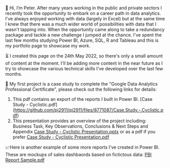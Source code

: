 👀 Hi, I’m Peter. After many years working in the public and private sectors I recently took the opportunity to embark on a career path in data analytics. I've always enjoyed working with data (largely in Excel) but at the same time I knew that there was a much wider world of possibilities with data that I wasn't tapping into. When the opportunity came along to take a redundancy package and tackle a new challenge I jumped at the chance. I've spent the last few months studying Power BI, Azure, SQL, R and Tableau and this is my portfolio page to showcase my work.

⏳ I created this page on the 24th May 2022, so there's only a small amount of content at the moment. I'll be adding more content in the near future as I try to showcase the various technical skills I've developed over the last few months.

🌱 My first project is a case study to complete the "Google Data Analytics Professional Certificate", please check out the following links for details:
  1) This pdf contains an export of the reports I built in Power BI. [Case Study - Cyclistic.pdf]   (https://github.com/pj2911/pj2911/files/8771087/Case.Study.-.Cyclistic.pdf)
  2) This presentation provides an overview of the project including: Business Task, Key Observations, Conclusions & Next Steps and Appendix
[Case Study - Cyclistic Presentation.pptx](https://github.com/pj2911/pj2911/files/8771109/Case.Study.-.Cyclistic.Presentation.pptx) or as a pdf if you prefer [Case Study - Cyclistic Presentation.pdf](https://github.com/pj2911/pj2911/files/8771209/Case.Study.-.Cyclistic.Presentation.pdf)

📈Here is another example of some more reports I've created in Power BI. These are mockups of sales dashbaords based on fictictous data: [PBI Report Sample.pdf](https://github.com/pj2911/pj2911/files/8797424/PBI.Report.Sample.pdf)


<!---
pj2911/pj2911 is a ✨ special ✨ repository because its `README.md` (this file) appears on your GitHub profile.
You can click the Preview link to take a look at your changes.
--->

